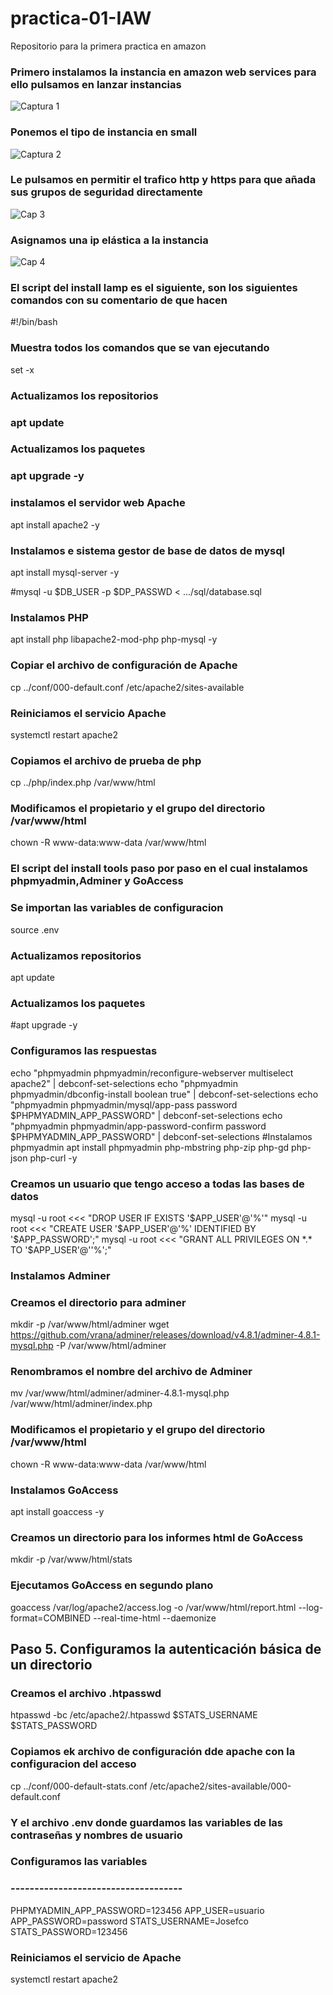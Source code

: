 # practica-01-IAW
Repositorio para la primera practica en amazon

### Primero instalamos la instancia en amazon web services para ello pulsamos en lanzar instancias
![Captura 1](https://github.com/JoseFco04/practica-01-IAW/assets/145347148/d0429595-4975-4a76-a2bd-9244a6a673cc)

### Ponemos el tipo de instancia en small
![Captura 2](https://github.com/JoseFco04/practica-01-IAW/assets/145347148/f06ac2b4-85fa-4d7c-962c-dce9793916f1)

### Le pulsamos en permitir el trafico http y https para que añada sus grupos de seguridad directamente
![Cap 3](https://github.com/JoseFco04/practica-01-IAW/assets/145347148/1930e39b-2550-4f2f-85e6-027bf242ffdc)

### Asignamos una ip elástica a la instancia 
![Cap 4](https://github.com/JoseFco04/practica-01-IAW/assets/145347148/1c768fb3-d1e0-4fef-8fa6-b7f650e736b6)

### El script del install lamp es el siguiente, son los siguientes comandos con su comentario de que hacen 
#!/bin/bash

### Muestra todos los comandos que se van ejecutando
set -x

### Actualizamos los repositorios
### apt update

### Actualizamos los paquetes

### apt upgrade -y

### instalamos el servidor web Apache
apt install apache2 -y

### Instalamos e sistema gestor de base de datos de mysql
apt install mysql-server -y

#mysql -u $DB_USER -p $DP_PASSWD < .../sql/database.sql

### Instalamos  PHP
apt install php libapache2-mod-php php-mysql -y

### Copiar el archivo de configuración de Apache 
cp ../conf/000-default.conf /etc/apache2/sites-available
### Reiniciamos el servicio Apache
systemctl restart apache2

### Copiamos el archivo de prueba de php
cp ../php/index.php /var/www/html

### Modificamos el propietario y el grupo del directorio /var/www/html

chown -R www-data:www-data /var/www/html

### El script del install tools paso por paso en el cual instalamos phpmyadmin,Adminer y GoAccess
### Se importan las variables de configuracion
source .env

### Actualizamos repositorios 
apt update

### Actualizamos los paquetes 
#apt upgrade -y

### Configuramos las respuestas
echo "phpmyadmin phpmyadmin/reconfigure-webserver multiselect apache2" | debconf-set-selections
echo "phpmyadmin phpmyadmin/dbconfig-install boolean true" | debconf-set-selections
echo "phpmyadmin phpmyadmin/mysql/app-pass password $PHPMYADMIN_APP_PASSWORD" | debconf-set-selections
echo "phpmyadmin phpmyadmin/app-password-confirm password $PHPMYADMIN_APP_PASSWORD" | debconf-set-selections
#Instalamos phpmyadmin
apt install phpmyadmin php-mbstring php-zip php-gd php-json php-curl -y

### Creamos un usuario que tengo acceso a todas las bases de datos 
mysql -u root <<< "DROP USER IF EXISTS '$APP_USER'@'%'"
mysql -u root <<< "CREATE USER '$APP_USER'@'%' IDENTIFIED BY '$APP_PASSWORD';"
mysql -u root <<< "GRANT ALL PRIVILEGES ON *.* TO '$APP_USER'@''%';"


### Instalamos Adminer 
### Creamos el directorio para adminer 
mkdir -p /var/www/html/adminer
wget https://github.com/vrana/adminer/releases/download/v4.8.1/adminer-4.8.1-mysql.php -P /var/www/html/adminer

### Renombramos el nombre del archivo de Adminer 
mv /var/www/html/adminer/adminer-4.8.1-mysql.php /var/www/html/adminer/index.php

### Modificamos el propietario y el grupo del directorio /var/www/html
chown -R www-data:www-data /var/www/html

### Instalamos GoAccess
apt install goaccess -y

### Creamos un directorio para los informes html de GoAccess
mkdir -p /var/www/html/stats 

### Ejecutamos GoAccess en segundo plano 
goaccess /var/log/apache2/access.log -o /var/www/html/report.html --log-format=COMBINED --real-time-html --daemonize

## Paso 5. Configuramos la autenticación básica de un directorio
### Creamos el archivo .htpasswd
htpasswd -bc /etc/apache2/.htpasswd $STATS_USERNAME $STATS_PASSWORD

### Copiamos ek archivo de configuración dde apache con la configuracion del acceso 
cp ../conf/000-default-stats.conf /etc/apache2/sites-available/000-default.conf

### Y el archivo .env donde guardamos las variables de las contraseñas y nombres de usuario
### Configuramos las variables 
### ------------------------------------
PHPMYADMIN_APP_PASSWORD=123456
APP_USER=usuario
APP_PASSWORD=password
STATS_USERNAME=Josefco
STATS_PASSWORD=123456


### Reiniciamos el servicio de Apache 
systemctl restart apache2


